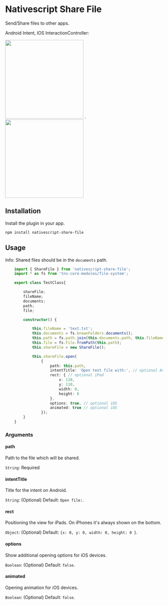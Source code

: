 # Nativescript Share File

Send/Share files to other apps.

Android Intent, IOS InteractionController:

<img src="https://github.com/braune-digital/nativescript-share-file/blob/master/preview/preview-android.png?raw=true" width="250"> .   <img src="https://github.com/braune-digital/nativescript-share-file/blob/master/preview/preview-ios.png?raw=true" width="250">



## Installation

Install the plugin in your app.

~~~
npm install nativescript-share-file
~~~

## Usage 

Info: Shared files should be in the `documents` path.
	
```TypeScript
    import { ShareFile } from 'nativescript-share-file';
    import * as fs from 'tns-core-modules/file-system';

    export class TestClass{

        shareFile;
        fileName;
        documents;
        path;
        file;

        constructor() {

            this.fileName = 'text.txt';
            this.documents = fs.knownFolders.documents();
            this.path = fs.path.join(this.documents.path, this.fileName);
            this.file = fs.File.fromPath(this.path);
            this.shareFile = new ShareFile();

            this.shareFile.open(
                { 
                    path: this.path, 
                    intentTitle: 'Open text file with:', // optional Android
                    rect: { // optional iPad
                        x: 110,
                        y: 110,
                        width: 0,
                        height: 0
                    },
                    options: true, // optional iOS
                    animated: true // optional iOS
                });
        }
    }

```

### Arguments

#### path
Path to the file which will be shared.


`String`: Required


#### intentTitle
Title for the intent on Android. 

`String`: (Optional) 
Default: `Open file:`.


#### rect
Positioning the view for iPads. On iPhones it's always shown on the bottom. 

`Object`: (Optional) 
Default: `{x: 0, y: 0, width: 0, height: 0 }`.

#### options
Show additional opening options for iOS devices. 

`Boolean`: (Optional)
Default: `false`.

#### animated
Opening animation for iOS devices. 

`Boolean`: (Optional) 
Default: `false`.